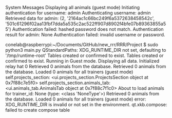 System Messages
Displaying all animals (guest mode)
Initiating authentication for username: admin
Authenticating username: admin
Retrieved data for admin: (2, '2164ac1c66bc249f6a5372638458542c', '501c61296f02aa13fbf7dda5a535c2ac522ff907d8902f4bfe07b89363855a55')
Authentication failed: hashed password does not match.
Authentication result for admin: None
Authentication failed: invalid username or password.

conelab@raspberrypi:~/Documents/GitHub/new_rrr/RRR/Project $ sudo python3 main.py
QStandardPaths: XDG_RUNTIME_DIR not set, defaulting to '/tmp/runtime-root'
Tables created or confirmed to exist.
Tables created or confirmed to exist.
Running in Guest mode. Displaying all data.
Initialized relay hat 0
Retrieved 0 animals from the database.
Retrieved 0 animals from the database.
Loaded 0 animals for all trainers (guest mode)
self.projects_section: <ui.projects_section.ProjectsSection object at 0x7f88c7e5f0>
self.projects_section.animals_tab: <ui.animals_tab.AnimalsTab object at 0x7f88c7f1c0>
About to load animals for trainer_id: None (type: <class 'NoneType'>)
Retrieved 0 animals from the database.
Loaded 0 animals for all trainers (guest mode)
error: XDG_RUNTIME_DIR is invalid or not set in the environment.
qt.xkb.compose: failed to create compose table
